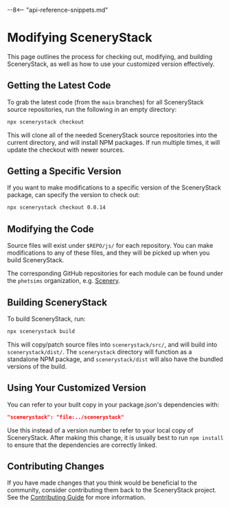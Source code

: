 --8<-- "api-reference-snippets.md"

<link rel="stylesheet" href="/css/examples.css">

# Modifying SceneryStack

This page outlines the process for checking out, modifying, and building SceneryStack, as well as how to use your
customized version effectively.

## Getting the Latest Code

To grab the latest code (from the `main` branches) for all SceneryStack source repositories, run the following in an
empty directory:

```sh
npx scenerystack checkout
```

This will clone all of the needed SceneryStack source repositories into the current directory, and will install NPM
packages. If run multiple times, it will update the checkout with newer sources.

## Getting a Specific Version

If you want to make modifications to a specific version of the SceneryStack package, can specify the version to check out:

```sh
npx scenerystack checkout 0.0.14
```

## Modifying the Code

Source files will exist under `$REPO/js/` for each repository. You can make modifications to any of these
files, and they will be picked up when you build SceneryStack.

The corresponding GitHub repositories for each module can be found under the `phetsims` organization, e.g.
[Scenery](https://github.com/phetsims/scenery).

## Building SceneryStack

To build SceneryStack, run:

```sh
npx scenerystack build
```

This will copy/patch source files into `scenerystack/src/`, and will build into `scenerystack/dist/`. The `scenerystack`
directory will function as a standalone NPM package, and `scenerystack/dist` will also have the bundled versions of the
build.

## Using Your Customized Version

You can refer to your built copy in your package.json's dependencies with:

```json
"scenerystack": "file:../scenerystack"
```

Use this instead of a version number to refer to your local copy of SceneryStack. After making this change, it is usually
best to run `npm install` to ensure that the dependencies are correctly linked.

## Contributing Changes

If you have made changes that you think would be beneficial to the community, consider contributing them back to the
SceneryStack project. See the [Contributing Guide](../CONTRIBUTING.md) for more information.